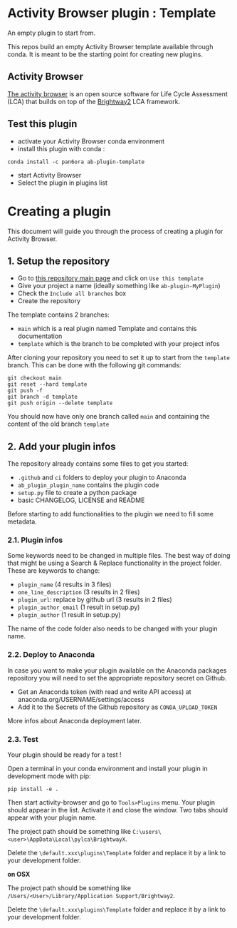 # Activity Browser plugin : Template

An empty plugin to start from.

This repos build an empty Activity Browser template available through conda. 
It is meant to be the starting point for creating new plugins.

## Activity Browser

[The activity browser](https://github.com/LCA-ActivityBrowser/activity-browser) is an open source software for Life Cycle Assessment (LCA) that builds on top of the [Brightway2](https://brightway.dev) LCA framework.

## Test this plugin

- activate your Activity Browser conda environment
- install this plugin with conda :

```
conda install -c pan6ora ab-plugin-template
```

- start Activity Browser
- Select the plugin in plugins list

# Creating a plugin

This document will guide you through the process of creating a plugin for Activity Browser.

## 1. Setup the repository

- Go to [this repository main page](https://github.com/Pan6ora/ab-plugin-Template) and click on `Use this template`
- Give your project a name (ideally something like `ab-plugin-MyPlugin`)
- Check the `Include all branches` box
- Create the repository

The template contains 2 branches:
- `main` which is a real plugin named Template and contains this documentation
- `template` which is the branch to be completed with your project infos

After cloning your repository you need to set it up to start from the `template` branch. This can be done with the following git commands:

```
git checkout main
git reset --hard template
git push -f
git branch -d template
git push origin --delete template
```

You should now have only one branch called `main` and containing the content of the old branch `template`

## 2. Add your plugin infos

The repository already contains some files to get you started:

- `.github` and `ci` folders to deploy your plugin to Anaconda
- `ab_plugin_plugin_name` contains the plugin code
- `setup.py` file to create a python package
- basic CHANGELOG, LICENSE and README

Before starting to add functionalities to the plugin we need to fill some metadata.

### 2.1. Plugin infos

Some keywords need to be changed in multiple files. The best way of doing that might be using a Search & Replace functionality in the project folder. These are keywords to change:

- `plugin_name` (4 results in 3 files)
- `one_line_description` (3 results in 2 files)
- `plugin_url`: replace by github url (3 results in 2 files)
- `plugin_author_email` (1 result in setup.py)
- `plugin_author` (1 result in setup.py)

The name of the code folder also needs to be changed with your plugin name.

### 2.2. Deploy to Anaconda

In case you want to make your plugin available on the Anaconda packages repository you will need to set the appropriate repository secret on Github.

- Get an Anaconda token (with read and write API access) at anaconda.org/USERNAME/settings/access
- Add it to the Secrets of the Github repository as `CONDA_UPLOAD_TOKEN`

More infos about Anaconda deployment later.

### 2.3. Test

Your plugin should be ready for a test !

Open a terminal in your conda environment and install your plugin in development mode with pip:

```
pip install -e .
```

Then start activity-browser and go to `Tools>Plugins` menu. Your plugin should appear in the list. Activate it and close the window. Two tabs should appear with your plugin name.

The project path should be something like `C:\users\<user>\AppData\Local\pylca\BrightwayX`.

Delete the `\default.xxx\plugins\Template` folder and replace it by a link to your development folder.

**on OSX**

The project path should be something like `/Users/<User>/Library/Application Support/Brightway2`.

Delete the `\default.xxx\plugins\Template` folder and replace it by a link to your development folder.

